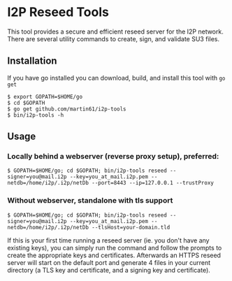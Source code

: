 I2P Reseed Tools
==================

This tool provides a secure and efficient reseed server for the I2P network. There are several utility commands to create, sign, and validate SU3 files.

## Installation

If you have go installed you can download, build, and install this tool with `go get`

```
$ export GOPATH=$HOME/go
$ cd $GOPATH
$ go get github.com/martin61/i2p-tools
$ bin/i2p-tools -h
```

## Usage

### Locally behind a webserver (reverse proxy setup), preferred:

```
$ GOPATH=$HOME/go; cd $GOPATH; bin/i2p-tools reseed --signer=you@mail.i2p --key=you_at_mail.i2p.pem --netdb=/home/i2p/.i2p/netDb --port=8443 --ip=127.0.0.1 --trustProxy
```

### Without webserver, standalone with tls support

```
$ GOPATH=$HOME/go; cd $GOPATH; bin/i2p-tools reseed --signer=you@mail.i2p --key=you_at_mail.i2p.pem --netdb=/home/i2p/.i2p/netDb --tlsHost=your-domain.tld
```

If this is your first time running a reseed server (ie. you don't have any existing keys), you can simply run the command and follow the prompts to create the appropriate keys and certificates.
Afterwards an HTTPS reseed server will start on the default port and generate 4 files in your current directory (a TLS key and certificate, and a signing key and certificate).
